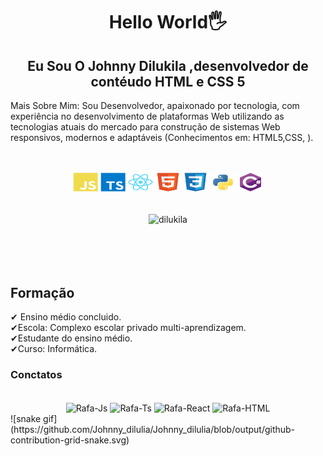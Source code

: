 <h1 align="center">Hello World🖐️</h1>
<h2 align="center">Eu Sou O Johnny Dilukila ,desenvolvedor de contéudo HTML e CSS 5 </h2>
<p>Mais Sobre Mim: Sou Desenvolvedor, apaixonado por tecnologia, com experiência no desenvolvimento de plataformas Web utilizando as tecnologias atuais do mercado para construção de sistemas Web responsivos, modernos e adaptáveis (Conhecimentos em: HTML5,CSS, ).</p> <br>

<div align="center" style="display: inline_block"><br>
  <img align="center" alt="Rafa-Js" height="30" width="40" src="https://raw.githubusercontent.com/devicons/devicon/master/icons/javascript/javascript-plain.svg">
  <img align="center" alt="Rafa-Ts" height="30" width="40" src="https://raw.githubusercontent.com/devicons/devicon/master/icons/typescript/typescript-plain.svg">
  <img align="center" alt="Rafa-React" height="30" width="40" src="https://raw.githubusercontent.com/devicons/devicon/master/icons/react/react-original.svg">
  <img align="center" alt="Rafa-HTML" height="30" width="40" src="https://raw.githubusercontent.com/devicons/devicon/master/icons/html5/html5-original.svg">
  <img align="center" alt="Rafa-CSS" height="30" width="40" src="https://raw.githubusercontent.com/devicons/devicon/master/icons/css3/css3-original.svg">
  <img align="center" alt="Rafa-Python" height="30" width="40" src="https://raw.githubusercontent.com/devicons/devicon/master/icons/python/python-original.svg">
  <img align="center" alt="Rafa-Csharp" height="30" width="40" src="https://raw.githubusercontent.com/devicons/devicon/master/icons/csharp/csharp-original.svg">
</div><br><br>

<div  align="center" ><img align="center" alt="dilukila" height="300" width="500" src="https://github.com/Johnnydilukila/Johnnydilukila/assets/163668319/7563cad6-1e9c-41cd-93b6-2004e6f03b8f">
  </div><br><br><br><br>
  <h2>Formação</h2>
  <p>✔ Ensino médio concluido. <br>
✔Escola: Complexo escolar privado multi-aprendizagem. <br>
✔Estudante do ensino médio. <br>
✔Curso: Informática. <br></p>
<h3>Conctatos</h3>
<div align="center" style="display: inline_block"><br>
  <img align="center" alt="Rafa-Js" height="30" width="40" src="https://github.com/Johnnydilukila/Johnnydilukila/assets/163668319/85011942-a486-481b-84e7-bf72afb5e9f6)">
  <img align="center" alt="Rafa-Ts" height="30" width="40" src="https://github.com/Johnnydilukila/Johnnydilukila/assets/163668319/7886135a-39f3-4cad-8163-cba76e3b02b8)">
  <img align="center" alt="Rafa-React" height="30" width="40" src="https://github.com/Johnnydilukila/Johnnydilukila/assets/163668319/900c93f5-fe7c-4a21-89ad-430968659285)">
  <img align="center" alt="Rafa-HTML" height="30" width="40" src="https://github.com/Johnnydilukila/Johnnydilukila/assets/163668319/35c4adc8-f897-4347-8139-0c97aeee62f8)">
  </div>
  ![snake gif](https://github.com/Johnny_dilulia/Johnny_dilulia/blob/output/github-contribution-grid-snake.svg)

 





                           




